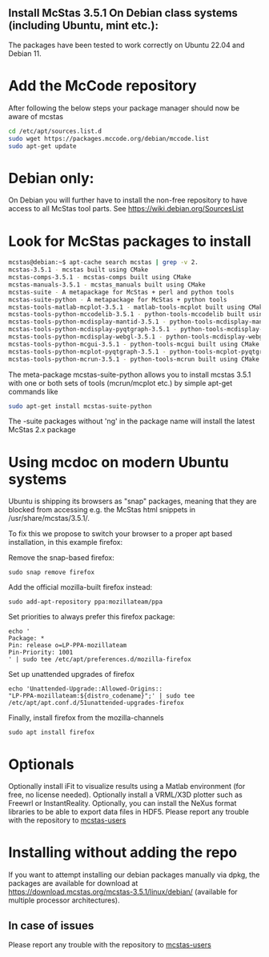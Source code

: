 ## Install McStas 3.5.1 On Debian class systems (including Ubuntu, mint etc.):
The packages have been tested to work correctly on Ubuntu 22.04 and Debian 11.

# Add the McCode repository
After following the below steps your package manager should now be aware of mcstas
```bash
cd /etc/apt/sources.list.d
sudo wget https://packages.mccode.org/debian/mccode.list
sudo apt-get update
```

# Debian only:
On Debian you will further have to install the non-free repository to have access to all McStas tool parts. See https://wiki.debian.org/SourcesList

# Look for McStas packages to install
```bash
mcstas@debian:~$ apt-cache search mcstas | grep -v 2.
mcstas-3.5.1 - mcstas built using CMake
mcstas-comps-3.5.1 - mcstas-comps built using CMake
mcstas-manuals-3.5.1 - mcstas_manuals built using CMake
mcstas-suite - A metapackage for McStas + perl and python tools
mcstas-suite-python - A metapackage for McStas + python tools
mcstas-tools-matlab-mcplot-3.5.1 - matlab-tools-mcplot built using CMake
mcstas-tools-python-mccodelib-3.5.1 - python-tools-mccodelib built using CMake
mcstas-tools-python-mcdisplay-mantid-3.5.1 - python-tools-mcdisplay-mantid built using CMake
mcstas-tools-python-mcdisplay-pyqtgraph-3.5.1 - python-tools-mcdisplay-pyqtgraph built using CMake
mcstas-tools-python-mcdisplay-webgl-3.5.1 - python-tools-mcdisplay-webgl built using CMake
mcstas-tools-python-mcgui-3.5.1 - python-tools-mcgui built using CMake
mcstas-tools-python-mcplot-pyqtgraph-3.5.1 - python-tools-mcplot-pyqtgraph built using CMake
mcstas-tools-python-mcrun-3.5.1 - python-tools-mcrun built using CMake
```
The meta-package mcstas-suite-python
allows you to install mcstas 3.5.1 with one or both sets of tools (mcrun/mcplot etc.) by simple apt-get commands like
```bash
sudo apt-get install mcstas-suite-python
```
The -suite packages without 'ng' in the package name will install the
latest McStas 2.x package

# Using mcdoc on modern Ubuntu systems
Ubuntu is shipping its browsers as "snap" packages, meaning that they
are blocked from accessing e.g. the McStas html snippets in
/usr/share/mcstas/3.5.1/.

To fix this we propose to switch your browser to a proper apt based
installation, in this example firefox:

Remove the snap-based firefox:
```
sudo snap remove firefox
```
Add the official mozilla-built firefox instead:
```
sudo add-apt-repository ppa:mozillateam/ppa
```
Set priorities to always prefer this firefox package:
```
echo '
Package: *
Pin: release o=LP-PPA-mozillateam
Pin-Priority: 1001
' | sudo tee /etc/apt/preferences.d/mozilla-firefox
```
Set up unattended upgrades of firefox
```
echo 'Unattended-Upgrade::Allowed-Origins::
"LP-PPA-mozillateam:${distro_codename}";' | sudo tee
/etc/apt/apt.conf.d/51unattended-upgrades-firefox
```
Finally, install firefox from the mozilla-channels
```
sudo apt install firefox
```

# Optionals
Optionally install iFit to visualize results using a Matlab environment (for free, no license needed).
Optionally install a VRML/X3D plotter such as Freewrl or InstantReality.
Optionally, you can install the NeXus format libraries to be able to export data files in HDF5.
Please report any trouble with the repository to [mcstas-users](mailto:mcstas-users@mcstas.org)

# Installing without adding the repo
If you want to attempt installing our debian packages manually via
dpkg, the packages are available for download at https://download.mcstas.org/mcstas-3.5.1/linux/debian/
(available for multiple processor architectures).

## In case of issues
Please report any trouble with the repository to [mcstas-users](mailto:mcstas-users@mcstas.org)



